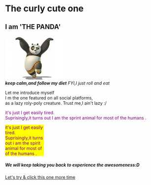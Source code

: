 <html>
<head>
    <title>Now you know me </title>
</head>
<body>
        <div>
            <h1>The curly cute one</h1>
            <h2>I am 'THE PANDA'</h2>
        </div>
        <div>
            <img src="images.png"width="190"/>
            <br>
            <b><i>keep calm,and follow my diet</b></i>
            <i>FYI,I just roll and eat</i>
        </div>
        <div>
            <p>Let me introduce myself<br>
            I m the one featured on all social platforms,<br>
            as a lazy roly-poly creature. Trust me,I ain't lazy :/
            </p> 
        </div>
        <div>
            <p style="color:purple">
                it's just I get easily tired.<br>
                Suprisingly,it turns out I am the sprint animal for most of the humans .
            </p>
            </div>
            <div>
                <p style="color:purple;
                background-color: yellow ;width:25%">
                it's just I get easily tired.<br>
                Suprisingly,it turns out i am the spirit animal for most of of the humans .</p>
                </div>
                <div>
                    <h5>
                        We will keep taking you back to experience the awesomeness:D</h5>
                        <a
                        href="https://www.programminghub.io">
                    Let's try & click this one more time 
                </a>
                </div> 
                </body>
                </html>
